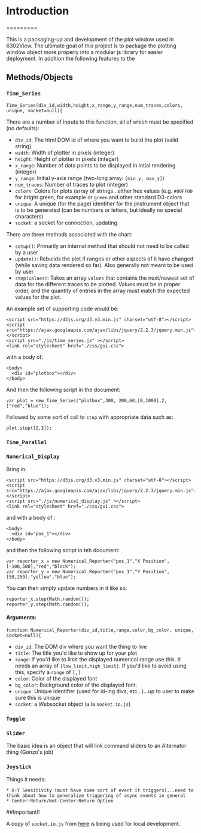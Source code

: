 # Introduction
=========

This is a packaging-up and development of the plot window used in 6302View. The ultimate goal of this project is to package the plotting window object more properly into a modular js library for easier deployment.  In addition the following features to the 


## Methods/Objects

### `Time_Series`
```
Time_Series(div_id,width,height,x_range,y_range,num_traces,colors, unique, socket=null){
```

There are a number of inputs to this function, all of which must be specified (no defaults):

* `div_id`: The html DOM id of where you want to build the plot (valid string)
* `width`:  Width of plotter in pixels (integer)
* `height`: Height of plotter in pixels (integer)
* `x_range`: Number of data points to be displayed in intial rendering (integer)
* `y_range`: Initial y-axis range (two-long array: `[min_y, max_y]`)
* `num_traces`: Number of traces to plot (integer)
* `colors`: Colors for plots (array of strings...either hex values (e.g. `#00FF00` for bright green, for example or `green` and other standard D3-colors
* `unique`: A unique (for the page) identifier for the jinstrument object that is to be generated (can be numbers or letters, but ideally no special characters)
* `socket`: a socket for connection, updating

There are three methods associated with the chart:

* `setup()`: Primarily an internal method that should not need to be called by a user
* `update()`: Rebuilds the plot if ranges or other aspects of it have changed (while saving data rendered so far). Also generally not meant to be used by user
* `step(values)`: Takes an array `values` that contains the next/newest set of data for the different traces to be plotted. Values must be in proper order, and the quantity of entries in the array must match the expected values for the plot.

An example set of supporting code would be:

```
<script src="https://d3js.org/d3.v3.min.js" charset="utf-8"></script>
<script src="https://ajax.googleapis.com/ajax/libs/jquery/2.2.3/jquery.min.js"></script>
<script src="./js/time_series.js" ></script>
<link rel="stylesheet" href="./css/gui.css">
```

with a body of:
```
<body>
  <div id="plotbox"></div>
</body>
```

And then the following script in the document:

```
var plot = new Time_Series("plotbox",300, 200,60,[0,1000],2,["red","blue"]);
```

Followed by some sort of call to `step` with appropriate data such as:

```
plot.step([2,3]);
```

### `Time_Parallel`

### `Numerical_Display`

Bring in:

```
<script src="https://d3js.org/d3.v3.min.js" charset="utf-8"></script>
<script src="https://ajax.googleapis.com/ajax/libs/jquery/2.2.3/jquery.min.js"></script>
<script src="./js/numerical_display.js" ></script>
<link rel="stylesheet" href="./css/gui.css">
```

and with a body of :

```
<body>
  <div id="pos_1"></div>
</body>
```

and then the following script in teh document:

```
var reporter_x = new Numerical_Reporter("pos_1","X Position",[-100,500],"red","black");
var reporter_y = new Numerical_Reporter("pos_1","Y Position",[50,250],"yellow","blue");
```

You can then simply update numbers in it like so:

```
reporter_x.step(Math.random());
reporter_y.step(Math.random());  
```

#### Arguments:

```
function Numerical_Reporter(div_id,title,range,color,bg_color, unique, socket=null){
```


* `div_id`: The DOM div where you want the thing to live
* `title`: The title you'd like to show up for your plot
* `range`: If you'd like to limit the displayed numerical range use this. It needs an array of `[low_limit,high_limit]`.  If you'd like to avoid using this, specify a `range` of `[,]`
* `color`: Color of the displayed font
* `bg_color`: Background color of the displayed font.
* `unique`: Unique identifier (used for id-ing divs, etc...)...up to user to make sure this is unique
* `socket`: a Websocket object (a la `socket.io.js`)


### `Toggle`

### `Slider`

The basic idea is an object that will link command sliders to an Alternator thing (Gonzo's job)

### `Joystick`

Things it needs:
    
    * X-Y Sensitivity (must have some sort of event it triggers)...need to think about how to generalize triggering of async events in general
    * Center-Return/Not-Center-Return Option




##Important!!

A copy of `socket.io.js` from <a href="https://github.com/socketio/socket.io-client" target="_blank">here</a> is being used for local development.
